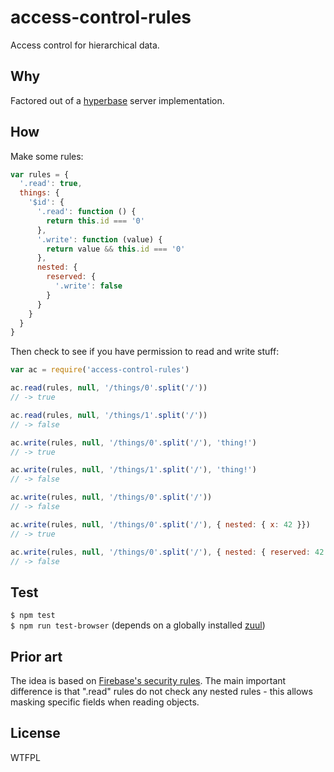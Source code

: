 # access-control-rules
Access control for hierarchical data.

## Why
Factored out of a [hyperbase](https://github.com/jessetane/hyperbase) server implementation.

## How
Make some rules:

``` javascript
var rules = {
  '.read': true,
  things: {
    '$id': {
      '.read': function () {
        return this.id === '0'
      },
      '.write': function (value) {
        return value && this.id === '0'
      },
      nested: {
        reserved: {
          '.write': false
        }
      }
    }
  }
}
```

Then check to see if you have permission to read and write stuff:
``` javascript
var ac = require('access-control-rules')

ac.read(rules, null, '/things/0'.split('/'))
// -> true

ac.read(rules, null, '/things/1'.split('/'))
// -> false

ac.write(rules, null, '/things/0'.split('/'), 'thing!')
// -> true

ac.write(rules, null, '/things/1'.split('/'), 'thing!')
// -> false

ac.write(rules, null, '/things/0'.split('/'))
// -> false

ac.write(rules, null, '/things/0'.split('/'), { nested: { x: 42 }})
// -> true

ac.write(rules, null, '/things/0'.split('/'), { nested: { reserved: 42 }})
// -> false
```

## Test
`$ npm test`  
`$ npm run test-browser` (depends on a globally installed [zuul](https://github.com/defunctzombie/zuul))

## Prior art
The idea is based on [Firebase's security rules](https://www.firebase.com/docs/security/guide/). The main important difference is that ".read" rules do not check any nested rules - this allows masking specific fields when reading objects.

## License
WTFPL
